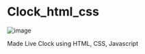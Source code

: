 # Clock_html_css
![image](https://github.com/user-attachments/assets/3e4071bd-3632-44da-a9b5-d6a9df7cd408)

Made Live Clock using HTML, CSS, Javascript

